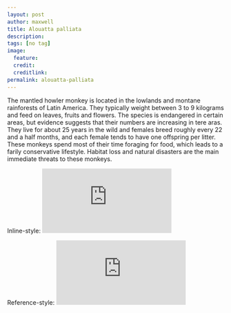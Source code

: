 ```yaml
---
layout: post
author: maxwell
title: Alouatta palliata
description: 
tags: [no tag]
image: 
  feature: 
  credit: 
  creditlink: 
permalink: alouatta-palliata
---
```



The mantled howler monkey is located in the lowlands and montane rainforests of Latin America. They typically weight between 3 to 9 kilograms and feed on leaves, fruits and flowers. The species is endangered in certain areas, but evidence suggests that their numbers are increasing in tere aras. They live for about 25 years in the wild and females breed roughly every 22 and a half months, and each female tends to have one offspring per litter. These monkeys spend most of their time foraging for food, which leads to a farily conservative lifestyle. Habitat loss and natural disasters are the main immediate threats to these monkeys.

Inline-style: 
![alt text](https://github.com/stanford-ccb/ccb-atlas/blob/master/images/alouatta-paliata.pdf)

Reference-style: 
![alt text][logo]

[logo]: https://github.com/stanford-ccb/ccb-atlas/blob/master/images/alouatta-paliata.pdf
